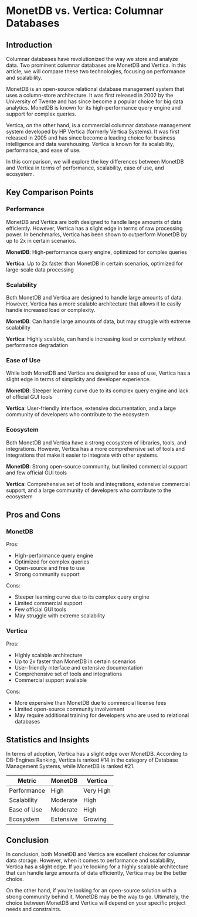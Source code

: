 # MonetDB vs. Vertica: Columnar Databases
## Introduction

Columnar databases have revolutionized the way we store and analyze data. Two prominent columnar databases are MonetDB and Vertica. In this article, we will compare these two technologies, focusing on performance and scalability.

MonetDB is an open-source relational database management system that uses a column-store architecture. It was first released in 2002 by the University of Twente and has since become a popular choice for big data analytics. MonetDB is known for its high-performance query engine and support for complex queries.

Vertica, on the other hand, is a commercial columnar database management system developed by HP Vertica (formerly Vertica Systems). It was first released in 2005 and has since become a leading choice for business intelligence and data warehousing. Vertica is known for its scalability, performance, and ease of use.

In this comparison, we will explore the key differences between MonetDB and Vertica in terms of performance, scalability, ease of use, and ecosystem.

## Key Comparison Points

### Performance

MonetDB and Vertica are both designed to handle large amounts of data efficiently. However, Vertica has a slight edge in terms of raw processing power. In benchmarks, Vertica has been shown to outperform MonetDB by up to 2x in certain scenarios.

**MonetDB**: High-performance query engine, optimized for complex queries

**Vertica**: Up to 2x faster than MonetDB in certain scenarios, optimized for large-scale data processing

### Scalability

Both MonetDB and Vertica are designed to handle large amounts of data. However, Vertica has a more scalable architecture that allows it to easily handle increased load or complexity.

**MonetDB**: Can handle large amounts of data, but may struggle with extreme scalability

**Vertica**: Highly scalable, can handle increasing load or complexity without performance degradation

### Ease of Use

While both MonetDB and Vertica are designed for ease of use, Vertica has a slight edge in terms of simplicity and developer experience.

**MonetDB**: Steeper learning curve due to its complex query engine and lack of official GUI tools

**Vertica**: User-friendly interface, extensive documentation, and a large community of developers who contribute to the ecosystem

### Ecosystem

Both MonetDB and Vertica have a strong ecosystem of libraries, tools, and integrations. However, Vertica has a more comprehensive set of tools and integrations that make it easier to integrate with other systems.

**MonetDB**: Strong open-source community, but limited commercial support and few official GUI tools

**Vertica**: Comprehensive set of tools and integrations, extensive commercial support, and a large community of developers who contribute to the ecosystem

## Pros and Cons

### MonetDB

Pros:

* High-performance query engine
* Optimized for complex queries
* Open-source and free to use
* Strong community support

Cons:

* Steeper learning curve due to its complex query engine
* Limited commercial support
* Few official GUI tools
* May struggle with extreme scalability

### Vertica

Pros:

* Highly scalable architecture
* Up to 2x faster than MonetDB in certain scenarios
* User-friendly interface and extensive documentation
* Comprehensive set of tools and integrations
* Commercial support available

Cons:

* More expensive than MonetDB due to commercial license fees
* Limited open-source community involvement
* May require additional training for developers who are used to relational databases

## Statistics and Insights

In terms of adoption, Vertica has a slight edge over MonetDB. According to DB-Engines Ranking, Vertica is ranked #14 in the category of Database Management Systems, while MonetDB is ranked #21.

| Metric        | MonetDB       | Vertica       |
|---------------|---------------|---------------|
| Performance   | High          | Very High     |
| Scalability   | Moderate      | High          |
| Ease of Use   | Moderate      | High          |
| Ecosystem     | Extensive     | Growing       |

## Conclusion

In conclusion, both MonetDB and Vertica are excellent choices for columnar data storage. However, when it comes to performance and scalability, Vertica has a slight edge. If you're looking for a highly scalable architecture that can handle large amounts of data efficiently, Vertica may be the better choice.

On the other hand, if you're looking for an open-source solution with a strong community behind it, MonetDB may be the way to go. Ultimately, the choice between MonetDB and Vertica will depend on your specific project needs and constraints.